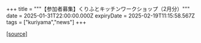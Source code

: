 +++
title = """【参加者募集】くりふとキッチンワークショップ（2月分）"""
date = 2025-01-31T22:00:00.000Z
expiryDate = 2025-02-19T11:15:58.567Z
tags = ["kuriyama","news"]
+++


[[source]](https://www.town.kuriyama.hokkaido.jp/soshiki/53/30040.html)
